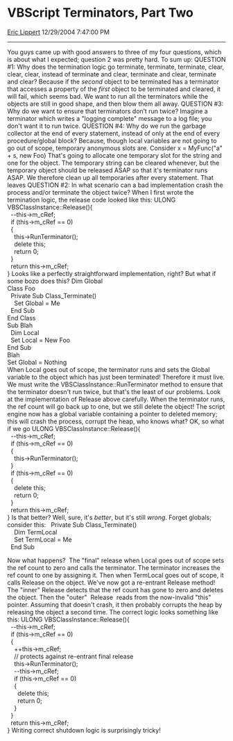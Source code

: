 # VBScript Terminators, Part Two

[Eric Lippert](https://social.msdn.microsoft.com/profile/Eric%20Lippert) 12/29/2004 7:47:00 PM

-----

You guys came up with good answers to three of my four questions, which is about what I expected; question 2 was pretty hard. To sum up: QUESTION \#1: Why does the termination logic go terminate, terminate, terminate, clear, clear, clear, instead of terminate and clear, terminate and clear, terminate and clear? Because if the *second* object to be terminated has a terminator that accesses a property of the *first* object to be terminated and cleared, it will fail, which seems bad. We want to run all the terminators while the objects are still in good shape, and then blow them all away. QUESTION \#3: Why do we want to ensure that terminators don’t run twice? Imagine a terminator which writes a "logging complete" message to a log file; you don't want it to run twice. QUESTION \#4: Why do we run the garbage collector at the end of every statement, instead of only at the end of every procedure/global block? Because, though local variables are not going to go out of scope, temporary anonymous slots are. Consider x = MyFunc("a" + s, new Foo) That's going to allocate one temporary slot for the string and one for the object. The temporary string can be cleared whenever, but the temporary object should be released ASAP so that it's terminator runs ASAP. We therefore clean up all temporaries after every statement. That leaves QUESTION \#2: In what scenario can a bad implementation crash the process and/or terminate the object twice? When I first wrote the termination logic, the release code looked like this: ULONG VBSClassInstance::Release(){  
  --this-\>m\_cRef;  
  if (this-\>m\_cRef == 0)  
  {  
    this-\>RunTerminator();  
    delete this;  
    return 0;  
  }  
  return this-\>m\_cRef;  
} Looks like a perfectly straightforward implementation, right? But what if some bozo does this? Dim Global  
Class Foo  
  Private Sub Class\_Terminate()  
    Set Global = Me  
  End Sub  
End Class  
Sub Blah  
  Dim Local  
  Set Local = New Foo  
End Sub  
Blah  
Set Global = Nothing  
When Local goes out of scope, the terminator runs and sets the Global variable to the object which has just been terminated\! Therefore it must live. We must write the VBSClassInstance::RunTerminator method to ensure that the terminator doesn't run twice, but that's the least of our problems. Look at the implementation of Release above carefully. When the terminator runs, the ref count will go back up to one, but we still delete the object\! The script engine now has a global variable containing a pointer to deleted memory; this will crash the process, corrupt the heap, who knows what? OK, so what if we go ULONG VBSClassInstance::Release(){  
  --this-\>m\_cRef;  
  if (this-\>m\_cRef == 0)  
  {  
    this-\>RunTerminator();  
  }  
  if (this-\>m\_cRef == 0)  
  {  
    delete this;  
    return 0;  
  }  
  return this-\>m\_cRef;  
} Is that better? Well, sure, it's *better*, but it's still *wrong*. Forget globals; consider this:   Private Sub Class\_Terminate()  
    Dim TermLocal  
    Set TermLocal = Me  
  End Sub  
  
Now what happens?  The "final" release when Local goes out of scope sets the ref count to zero and calls the terminator. The terminator increases the ref count to one by assigning it. Then when TermLocal goes out of scope, it calls Release on the object. We've now got a re-entrant Release method\! The "inner" Release detects that the ref count has gone to zero and deletes the object. Then the "outer"  Release  reads from the now-invalid "this" pointer. Assuming that doesn't crash, it then probably corrupts the heap by releasing the object a second time. The correct logic looks something like this: ULONG VBSClassInstance::Release(){  
  --this-\>m\_cRef;  
  if (this-\>m\_cRef == 0)  
  {  
    ++this-\>m\_cRef;  
    // protects against re-entrant final release  
    this-\>RunTerminator();  
    --this-\>m\_cRef;  
    if (this-\>m\_cRef == 0)  
    {  
      delete this;  
      return 0;  
    }  
  }  
  return this-\>m\_cRef;  
} Writing correct shutdown logic is surprisingly tricky\!

